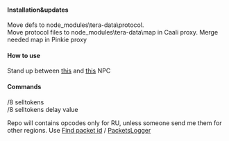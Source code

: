 #### Installation&updates
Move defs to node_modules\tera-data\protocol.<br>
Move protocol files to node_modules\tera-data\map in Caali proxy. Merge needed map in Pinkie proxy
#### How to use
Stand up between [this](https://teralore.com/en/npc/002079904/?sl=1) and [this](https://teralore.com/en/npc/002079903/?sl=1) NPC
#### Commands
/8 selltokens <br>
/8 selltokens delay value

Repo will contains opcodes only for RU, unless someone send me them for other regions.
Use [Find packet id](https://github.com/Owyn/alex-packet-id-finder) / [PacketsLogger](https://github.com/SoliaRdi/PacketsLogger)
